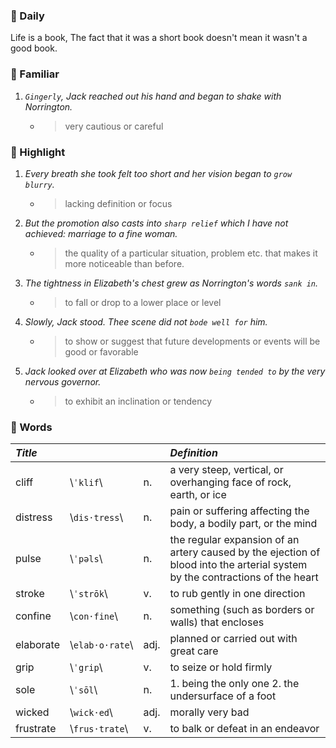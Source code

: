 ### :cherries: Daily
Life is a book, The fact that it was a short book doesn't mean it wasn't a good book.
### :watermelon: Familiar
1. *`Gingerly`, Jack reached out his hand and began to shake with Norrington.*
   * >  very cautious or careful
### :tangerine: Highlight
1. *Every breath she took felt too short and her vision began to `grow blurry`.*
   * >  lacking definition or focus
2. *But the promotion also casts into `sharp relief` which I have not achieved: marriage to a fine woman.*
   * > the quality of a particular situation, problem etc. that makes it more noticeable than before.
3. *The tightness in Elizabeth's chest grew as Norrington's words `sank in`.*
   * > to fall or drop to a lower place or level
4. *Slowly, Jack stood. Thee scene did not `bode well for` him.*
   * > to show or suggest that future developments or events will be good or favorable
5. *Jack looked over at Elizabeth who was now `being tended to` by the very nervous governor.*
   * > to exhibit an inclination or tendency
### :grapes: Words
|*Title*|||*Definition*|
|:-----|:-----|:-----|:-----|
|cliff| \\`ˈklif`\\ |n.|a very steep, vertical, or overhanging face of rock, earth, or ice|
|distress| \\`dis·tress`\\ |n.|pain or suffering affecting the body, a bodily part, or the mind|
|pulse| \\`ˈpəls`\\ |n.|the regular expansion of an artery caused by the ejection of blood into the arterial system by the contractions of the heart|
|stroke| \\`ˈstrōk`\\ |v.|to rub gently in one direction|
|confine| \\`con·fine`\\ |n.|something (such as borders or walls) that encloses|
|elaborate| \\`elab·o·rate`\\ |adj.|planned or carried out with great care|
|grip| \\`ˈgrip`\\ |v.|to seize or hold firmly|
|sole| \\`ˈsōl`\\ |n.|1. being the only one 2. the undersurface of a foot|
|wicked| \\`wick·ed`\\ |adj.|morally very bad|
|frustrate| \\`frus·trate`\\ |v.|to balk or defeat in an endeavor|
